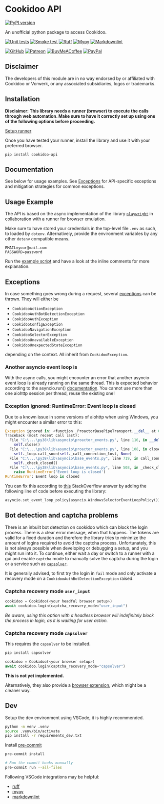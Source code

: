 # Cookidoo API

[![PyPI version](https://badge.fury.io/py/cookidoo-api.svg)](https://pypi.org/p/cookidoo-api)

An unofficial python package to access Cookidoo.

[![Unit tests](https://github.com/miaucl/cookidoo-api/actions/workflows/unit-tests.yaml/badge.svg)](https://github.com/miaucl/cookidoo-api/actions/workflows/unit-tests.yaml)
[![Smoke test](https://github.com/miaucl/cookidoo-api/actions/workflows/smoke-test.yaml/badge.svg)](https://github.com/miaucl/cookidoo-api/actions/workflows/smoke-test.yaml)
[![Ruff](https://github.com/miaucl/cookidoo-api/actions/workflows/ruff.yml/badge.svg)](https://github.com/miaucl/cookidoo-api/actions/workflows/ruff.yml)
[![Mypy](https://github.com/miaucl/cookidoo-api/actions/workflows/mypy.yaml/badge.svg)](https://github.com/miaucl/cookidoo-api/actions/workflows/mypy.yaml)
[![Markdownlint](https://github.com/miaucl/cookidoo-api/actions/workflows/markdownlint.yml/badge.svg)](https://github.com/miaucl/cookidoo-api/actions/workflows/markdownlint.yml)

[![GitHub](https://img.shields.io/badge/sponsor-30363D?style=for-the-badge&logo=GitHub-Sponsors&logoColor=#EA4AAA)](https://github.com/sponsors/miaucl)
[![Patreon](https://img.shields.io/badge/Patreon-F96854?style=for-the-badge&logo=patreon&logoColor=white)](https://patreon.com/miaucl)
[![BuyMeACoffee](https://img.shields.io/badge/Buy%20Me%20a%20Coffee-ffdd00?style=for-the-badge&logo=buy-me-a-coffee&logoColor=black)](https://buymeacoffee.com/miaucl)
[![PayPal](https://img.shields.io/badge/PayPal-00457C?style=for-the-badge&logo=paypal&logoColor=white)](https://paypal.me/sponsormiaucl)

## Disclaimer

The developers of this module are in no way endorsed by or affiliated with Cookidoo or Vorwerk, or any associated subsidiaries, logos or trademarks.

## Installation

**Disclaimer: This library needs a runner (browser) to execute the calls through web automation. Make sure to have it correctly set up using one of the following options before proceeding.**

[Setup runner](https://github.com/cookidoo-api/blob/master/runners)

Once you have tested your runner, install the library and use it with your preferred browser.

`pip install cookidoo-api`

## Documentation

See below for usage examples. See [Exceptions](#exceptions) for API-specific exceptions and mitigation strategies for common exceptions.

## Usage Example

The API is based on the async implementation of the library [`playwright`](https://playwright.dev/python/docs/api/class-playwright) in collaboration with a runner for browser emulation.

Make sure to have stored your credentials in the top-level file `.env` as such, to loaded by `dotenv`. Alternatively, provide the environment variables by any other `dotenv` compatible means.

```text
EMAIL=your@mail.com
PASSWORD=password
```

Run the [example script](https://github.com/miaucl/cookidoo-api/blob/master/example.py) and have a look at the inline comments for more explanation.

## Exceptions

In case something goes wrong during a request, several [exceptions](https://github.com/miaucl/cookidoo/blob/master/cookidoo_api/exceptions.py) can be thrown.
They will either be

- `CookidooActionException`
- `CookidooAuthBotDetectionException`
- `CookidooAuthException`
- `CookidooConfigException`
- `CookidooNavigationException`
- `CookidooSelectorException`
- `CookidooUnavailableException`
- `CookidooUnexpectedStateException`

depending on the context. All inherit from `CookidooException`.

### Another asyncio event loop is

With the async calls, you might encounter an error that another asyncio event loop is already running on the same thread. This is expected behavior according to the asyncio.run() [documentation](https://docs.python.org/3/library/asyncio-runner.html#asyncio.run). You cannot use more than one aiohttp session per thread, reuse the existing one!

### Exception ignored: RuntimeError: Event loop is closed

Due to a known issue in some versions of aiohttp when using Windows, you might encounter a similar error to this:

```python
Exception ignored in: <function _ProactorBasePipeTransport.__del__ at 0x00000000>
Traceback (most recent call last):
  File "C:\...\py38\lib\asyncio\proactor_events.py", line 116, in __del__
    self.close()
  File "C:\...\py38\lib\asyncio\proactor_events.py", line 108, in close
    self._loop.call_soon(self._call_connection_lost, None)
  File "C:\...\py38\lib\asyncio\base_events.py", line 719, in call_soon
    self._check_closed()
  File "C:\...\py38\lib\asyncio\base_events.py", line 508, in _check_closed
    raise RuntimeError('Event loop is closed')
RuntimeError: Event loop is closed
```

You can fix this according to [this](https://stackoverflow.com/questions/68123296/asyncio-throws-runtime-error-with-exception-ignored) StackOverflow answer by adding the following line of code before executing the library:

```python
asyncio.set_event_loop_policy(asyncio.WindowsSelectorEventLoopPolicy())
```

## Bot detection and captcha problems

There is an inbuilt bot detection on cookidoo which can block the login process. There is a clear error message, when that happens. The tokens are valid for a fixed duration and therefore the library tries to minimize the amount of logins required to avoid the captcha process. Unfortunately, this is not always possible when developing or debugging a setup, and you might run into it. To continue, either wait a day or switch to a runner with a gui and enable `captcha` mode to manually solve the captcha during the login or a service such as [`capsolver`](https://www.capsolver.com/).

It is generally advised, to first try the login in `fail` mode and only activate a recovery mode on a `CookidooAuthBotDetectionException` raised.

### Captcha recovery mode `user_input`

```python
cookidoo = Cookidoo(<your headful browser setup>)
await cookidoo.login(captcha_recovery_mode="user_input")
```

_Be aware, using this option with a headless browser will indefinitely block the process in login, as it is waiting for user action._

### Captcha recovery mode `capsolver`

This requires the `capsolver` to be installed.

```bash
pip install capsolver
```

```python
cookidoo = Cookidoo(<your browser setup>)
await cookidoo.login(captcha_recovery_mode="capsolver")
```

**This is not yet implemented.**

Alternatively, they also provide a [browser extension](https://docs.capsolver.com/en/guide/extension/introductions/), which might be a cleaner way.

## Dev

Setup the dev environment using VSCode, it is highly recommended.

```bash
python -m venv .venv
source .venv/bin/activate
pip install -r requirements_dev.txt
```

Install [pre-commit](https://pre-commit.com)

```bash
pre-commit install

# Run the commit hooks manually
pre-commit run --all-files
```

Following VSCode integrations may be helpful:

- [ruff](https://marketplace.visualstudio.com/items?itemName=charliermarsh.ruff)
- [mypy](https://marketplace.visualstudio.com/items?itemName=matangover.mypy)
- [markdownlint](https://marketplace.visualstudio.com/items?itemName=DavidAnson.vscode-markdownlint)
